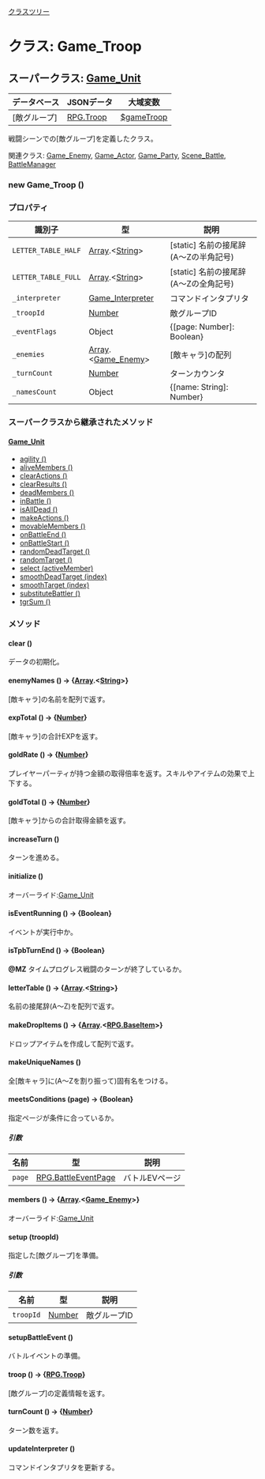 [クラスツリー](index.md)

# クラス: Game_Troop

## スーパークラス: [Game_Unit](Game_Unit.md)

| データベース| JSONデータ | 大域変数 |
| --- | --- | --- |
| [敵グループ] | [RPG.Troop](RPG.Troop.md) | [$gameTroop](global.md#gametroop-game_troop) |

戦闘シーンでの[敵グループ]を定義したクラス。

関連クラス: [Game_Enemy](Game_Enemy.md), [Game_Actor](Game_Actor.md), [Game_Party](Game_Party.md), [Scene_Battle](Scene_Battle.md), [BattleManager](BattleManager.md)

### new Game_Troop ()

### プロパティ

| 識別子 | 型 | 説明 |
| --- | --- | --- |
| `LETTER_TABLE_HALF` | [Array](Array.md).&lt;[String](String.md)&gt; | [static] 名前の接尾辞(A〜Zの半角記号) |
| `LETTER_TABLE_FULL` | [Array](Array.md).&lt;[String](String.md)&gt; | [static] 名前の接尾辞(A〜Zの全角記号) |
| `_interpreter` | [Game_Interpreter](Game_Interpreter.md) | コマンドインタプリタ |
| `_troopId` | [Number](Number.md) | 敵グループID |
| `_eventFlags` | Object | {[page: Number]: Boolean} |
| `_enemies` | [Array](Array.md).&lt;[Game_Enemy](Game_Enemy.md)&gt; | [敵キャラ]の配列 |
| `_turnCount` | [Number](Number.md) | ターンカウンタ |
| `_namesCount` | Object | {[name: String]: Number} |


### スーパークラスから継承されたメソッド

#### [Game_Unit](Game_Unit.md)

* [agility ()](Game_Unit.md#agility---number)
* [aliveMembers ()](Game_Unit.md#alivemembers---arraygame_battler)
* [clearActions ()](Game_Unit.md#clearactions-)
* [clearResults ()](Game_Unit.md#clearresults-)
* [deadMembers ()](Game_Unit.md#deadmembers---arraygame_battler)
* [inBattle ()](Game_Unit.md#inbattle---boolean)
* [isAllDead ()](Game_Unit.md#isalldead---boolean)
* [makeActions ()](Game_Unit.md#makeactions-)
* [movableMembers ()](Game_Unit.md#movablemembers---arraygame_battler)
* [onBattleEnd ()](Game_Unit.md#onbattleend-)
* [onBattleStart ()](Game_Unit.md#onbattlestart-)
* [randomDeadTarget ()](Game_Unit.md#randomdeadtarget---game_battler)
* [randomTarget ()](Game_Unit.md#randomtarget---game_battler)
* [select (activeMember)](Game_Unit.md#select-activemember)
* [smoothDeadTarget (index)](Game_Unit.md#smoothdeadtarget-index--game_battler)
* [smoothTarget (index)](Game_Unit.md#smoothtarget-index--game_battler)
* [substituteBattler ()](Game_Unit.md#substitutebattler---game_battler)
* [tgrSum ()](Game_Unit.md#tgrsum---number)


### メソッド

#### clear ()
データの初期化。

#### enemyNames () → {[Array](Array.md).<[String](String.md)>}
[敵キャラ]の名前を配列で返す。


#### expTotal () → {[Number](Number.md)}
[敵キャラ]の合計EXPを返す。


#### goldRate () → {[Number](Number.md)}
プレイヤーパーティが持つ金額の取得倍率を返す。スキルやアイテムの効果で上下する。


#### goldTotal () → {[Number](Number.md)}
[敵キャラ]からの合計取得金額を返す。


#### increaseTurn ()
ターンを進める。


#### initialize ()
オーバーライド:[Game_Unit](Game_Unit.md#initialize-)


#### isEventRunning () → {Boolean}
イベントが実行中か。


#### isTpbTurnEnd () → {Boolean}
**@MZ** タイムプログレス戦闘のターンが終了しているか。


#### letterTable () → {[Array](Array.md).<[String](String.md)>}
名前の接尾辞(A〜Z)を配列で返す。


#### makeDropItems () → {[Array](Array.md).<[RPG.BaseItem](RPG.BaseItem.md)>}
ドロップアイテムを作成して配列で返す。


#### makeUniqueNames ()
全[敵キャラ]に(A〜Zを割り振って)固有名をつける。


#### meetsConditions (page) → {Boolean}
指定ページが条件に合っているか。

##### 引数

| 名前 | 型 | 説明 |
| --- | --- | --- |
| `page` | [RPG.BattleEventPage](RPG.BattleEventPage.md) | バトルEVページ |


#### members () → {[Array](Array.md).<[Game_Enemy](Game_Enemy.md)>}
オーバーライド:[Game_Unit](Game_Unit.md#members---arraygame_battler)


#### setup (troopId)
指定した[敵グループ]を準備。

##### 引数

| 名前 | 型 | 説明 |
| --- | --- | --- |
| `troopId` | [Number](Number.md) | 敵グループID |


#### setupBattleEvent ()
バトルイベントの準備。



#### troop () → {[RPG.Troop](RPG.Troop.md)}
[敵グループ]の定義情報を返す。


#### turnCount () → {[Number](Number.md)}
ターン数を返す。


#### updateInterpreter ()
コマンドインタプリタを更新する。

